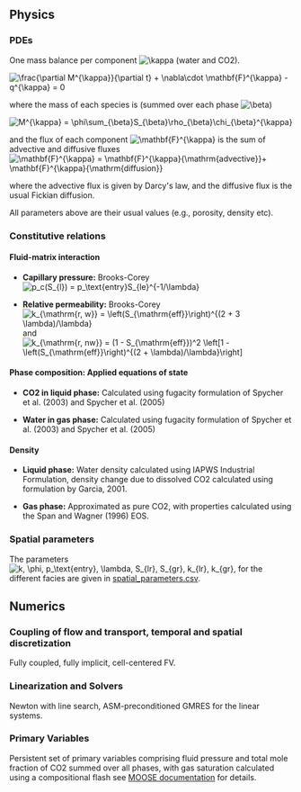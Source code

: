 ## Physics

### PDEs

One mass balance per component ![\kappa](https://render.githubusercontent.com/render/math?math=%5Cdisplaystyle+%5Ckappa) (water and CO2).

![\frac{\partial M^{\kappa}}{\partial t}  + \nabla\cdot \mathbf{F}^{\kappa} - q^{\kappa} = 0
](https://render.githubusercontent.com/render/math?math=%5Cdisplaystyle+%5Cfrac%7B%5Cpartial+M%5E%7B%5Ckappa%7D%7D%7B%5Cpartial+t%7D++%2B+%5Cnabla%5Ccdot+%5Cmathbf%7BF%7D%5E%7B%5Ckappa%7D+-+q%5E%7B%5Ckappa%7D+%3D+0%0A)

where the mass of each species is (summed over each phase ![\beta](https://render.githubusercontent.com/render/math?math=%5Cdisplaystyle+%5Cbeta))

![M^{\kappa} = \phi\sum_{\beta}S_{\beta}\rho_{\beta}\chi_{\beta}^{\kappa}](https://render.githubusercontent.com/render/math?math=%5Cdisplaystyle+M%5E%7B%5Ckappa%7D+%3D+%5Cphi%5Csum_%7B%5Cbeta%7DS_%7B%5Cbeta%7D%5Crho_%7B%5Cbeta%7D%5Cchi_%7B%5Cbeta%7D%5E%7B%5Ckappa%7D)

and the flux of each component ![\mathbf{F}^{\kappa}](https://render.githubusercontent.com/render/math?math=%5Cdisplaystyle+%5Cmathbf%7BF%7D%5E%7B%5Ckappa%7D) is the sum of advective and diffusive fluxes ![\mathbf{F}^{\kappa} = \mathbf{F}^{\kappa}_{\mathrm{advective}}+
\mathbf{F}^{\kappa}_{\mathrm{diffusion}}](https://render.githubusercontent.com/render/math?math=%5Cdisplaystyle+%5Cmathbf%7BF%7D%5E%7B%5Ckappa%7D+%3D+%5Cmathbf%7BF%7D%5E%7B%5Ckappa%7D_%7B%5Cmathrm%7Badvective%7D%7D%2B%0A%5Cmathbf%7BF%7D%5E%7B%5Ckappa%7D_%7B%5Cmathrm%7Bdiffusion%7D%7D)

where the advective flux is given by Darcy's law, and the diffusive flux is the usual Fickian diffusion.

All parameters above are their usual values (e.g., porosity, density etc).

### Constitutive relations

#### Fluid-matrix interaction

* **Capillary pressure:** Brooks-Corey
  ![p_c(S_{l}) = p_\text{entry}S_{le}^{-1/\lambda}](https://render.githubusercontent.com/render/math?math=%5Cdisplaystyle+p_c%28S_%7Bl%7D%29+%3D+p_%5Ctext%7Bentry%7DS_%7Ble%7D%5E%7B-1%2F%5Clambda%7D%0A)

* **Relative permeability:** Brooks-Corey
![ k_{\mathrm{r, w}} = \left(S_{\mathrm{eff}}\right)^{(2 + 3 \lambda)/\lambda}](https://render.githubusercontent.com/render/math?math=%5Cdisplaystyle++k_%7B%5Cmathrm%7Br%2C+w%7D%7D+%3D+%5Cleft%28S_%7B%5Cmathrm%7Beff%7D%7D%5Cright%29%5E%7B%282+%2B+3+%5Clambda%29%2F%5Clambda%7D)
and
![ k_{\mathrm{r, nw}} = (1 - S_{\mathrm{eff}})^2 \left[1 - \left(S_{\mathrm{eff}}\right)^{(2 + \lambda)/\lambda}\right]](https://render.githubusercontent.com/render/math?math=%5Cdisplaystyle++k_%7B%5Cmathrm%7Br%2C+nw%7D%7D+%3D+%281+-+S_%7B%5Cmathrm%7Beff%7D%7D%29%5E2+%5Cleft%5B1+-+%5Cleft%28S_%7B%5Cmathrm%7Beff%7D%7D%5Cright%29%5E%7B%282+%2B+%5Clambda%29%2F%5Clambda%7D%5Cright%5D)

#### Phase composition: Applied equations of state

* **CO2 in liquid phase:** Calculated using fugacity formulation of Spycher et al. (2003) and Spycher et al. (2005)

* **Water in gas phase:** Calculated using fugacity formulation of Spycher et al. (2003) and Spycher et al. (2005)

#### Density

* **Liquid phase:** Water density calculated using IAPWS Industrial Formulation, density change due to dissolved CO2 calculated using formulation by Garcia, 2001.

* **Gas phase:** Approximated as pure CO2, with properties calculated using the Span and Wagner (1996) EOS.

### Spatial parameters

The parameters ![k, \phi, p_\text{entry}, \lambda, S_{lr}, S_{gr},  k_{lr}, k_{gr}, ](https://render.githubusercontent.com/render/math?math=%5Cdisplaystyle+k%2C+%5Cphi%2C+p_%5Ctext%7Bentry%7D%2C+%5Clambda%2C+S_%7Blr%7D%2C+S_%7Bgr%7D%2C++k_%7Blr%7D%2C+k_%7Bgr%7D%2C+) for the different facies are given in [spatial_parameters.csv](spatial_parameters.csv).

## Numerics

### Coupling of flow and transport, temporal and spatial discretization

Fully coupled, fully implicit, cell-centered FV.

### Linearization and Solvers

Newton with line search, ASM-preconditioned GMRES for the linear systems.

### Primary Variables

Persistent set of primary variables comprising fluid pressure and total mole fraction of CO2 summed over all phases, with gas saturation calculated using a compositional flash see [MOOSE documentation](https://mooseframework.inl.gov/modules/porous_flow/persistent_variables.html) for details.
